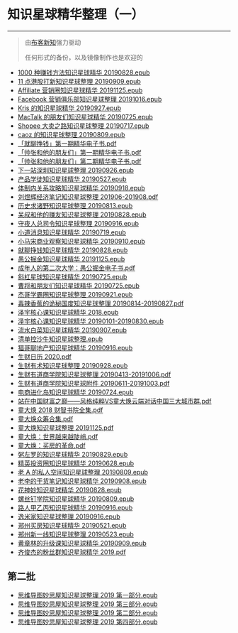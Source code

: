 <!---
title: 知识星球精华整理（一）
date: 2019-10-1 00:00:00
categories:
  - 通识
tags:
  - 知识星球
--->

# 知识星球精华整理（一）


---

> 由[布客新知](https://github.com/ixinzhi)强力驱动
> 
> 任何形式的备份，以及镜像制作也是欢迎的

<!--more-->

+   [1000 种赚钱方法知识星球精华 20190828.epub](https://github.com/ixinzhi/zsxq/blob/master/1000%20%E7%A7%8D%E8%B5%9A%E9%92%B1%E6%96%B9%E6%B3%95%E7%9F%A5%E8%AF%86%E6%98%9F%E7%90%83%E7%B2%BE%E5%8D%8E%2020190828.epub)
+   [11 点港股打新知识星球整理 20190909.epub](https://github.com/ixinzhi/zsxq/blob/master/11%20%E7%82%B9%E6%B8%AF%E8%82%A1%E6%89%93%E6%96%B0%E7%9F%A5%E8%AF%86%E6%98%9F%E7%90%83%E6%95%B4%E7%90%86%2020190909.epub)
+   [Affiliate 营销圈知识星球精华 20191125.epub](https://github.com/ixinzhi/zsxq/blob/master/Affiliate%20%E8%90%A5%E9%94%80%E5%9C%88%E7%9F%A5%E8%AF%86%E6%98%9F%E7%90%83%E7%B2%BE%E5%8D%8E%2020191125.epub)
+   [Facebook 营销俱乐部知识星球整理 20191016.epub](https://github.com/ixinzhi/zsxq/blob/master/Facebook%20%E8%90%A5%E9%94%80%E4%BF%B1%E4%B9%90%E9%83%A8%E7%9F%A5%E8%AF%86%E6%98%9F%E7%90%83%E6%95%B4%E7%90%86%2020191016.epub)
+   [Kris 的知识星球精华 20190927.epub](https://github.com/ixinzhi/zsxq/blob/master/Kris%20%E7%9A%84%E7%9F%A5%E8%AF%86%E6%98%9F%E7%90%83%E7%B2%BE%E5%8D%8E%2020190927.epub)
+   [MacTalk 的朋友们知识星球精华 20190725.epub](https://github.com/ixinzhi/zsxq/blob/master/MacTalk%20%E7%9A%84%E6%9C%8B%E5%8F%8B%E4%BB%AC%E7%9F%A5%E8%AF%86%E6%98%9F%E7%90%83%E7%B2%BE%E5%8D%8E%2020190725.epub)
+   [Shopee 大卖之路知识星球整理 20190717.epub](https://github.com/ixinzhi/zsxq/blob/master/Shopee%20%E5%A4%A7%E5%8D%96%E4%B9%8B%E8%B7%AF%E7%9F%A5%E8%AF%86%E6%98%9F%E7%90%83%E6%95%B4%E7%90%86%2020190717.epub)
+   [caoz 的知识星球整理 20190809.epub](https://github.com/ixinzhi/zsxq/blob/master/caoz%20%E7%9A%84%E7%9F%A5%E8%AF%86%E6%98%9F%E7%90%83%E6%95%B4%E7%90%86%2020190809.epub)
+   [「就聊挣钱」第一期精华电子书.pdf](https://github.com/ixinzhi/zsxq/blob/master/%E3%80%8C%E5%B0%B1%E8%81%8A%E6%8C%A3%E9%92%B1%E3%80%8D%E7%AC%AC%E4%B8%80%E6%9C%9F%E7%B2%BE%E5%8D%8E%E7%94%B5%E5%AD%90%E4%B9%A6.pdf)
+   [「帅张和他的朋友们」第一期精华电子书.pdf](https://github.com/ixinzhi/zsxq/blob/master/%E3%80%8C%E5%B8%85%E5%BC%A0%E5%92%8C%E4%BB%96%E7%9A%84%E6%9C%8B%E5%8F%8B%E4%BB%AC%E3%80%8D%E7%AC%AC%E4%B8%80%E6%9C%9F%E7%B2%BE%E5%8D%8E%E7%94%B5%E5%AD%90%E4%B9%A6.pdf)
+   [「帅张和他的朋友们」第二期精华电子书.pdf](https://github.com/ixinzhi/zsxq/blob/master/%E3%80%8C%E5%B8%85%E5%BC%A0%E5%92%8C%E4%BB%96%E7%9A%84%E6%9C%8B%E5%8F%8B%E4%BB%AC%E3%80%8D%E7%AC%AC%E4%BA%8C%E6%9C%9F%E7%B2%BE%E5%8D%8E%E7%94%B5%E5%AD%90%E4%B9%A6.pdf)
+   [下一站深圳知识星球整理 20190926.epub](https://github.com/ixinzhi/zsxq/blob/master/%E4%B8%8B%E4%B8%80%E7%AB%99%E6%B7%B1%E5%9C%B3%E7%9F%A5%E8%AF%86%E6%98%9F%E7%90%83%E6%95%B4%E7%90%86%2020190926.epub)
+   [产品学徒知识星球精华 20190527.epub](https://github.com/ixinzhi/zsxq/blob/master/%E4%BA%A7%E5%93%81%E5%AD%A6%E5%BE%92%E7%9F%A5%E8%AF%86%E6%98%9F%E7%90%83%E7%B2%BE%E5%8D%8E%2020190527.epub)
+   [体制内关系攻略知识星球精华 20190918.epub](https://github.com/ixinzhi/zsxq/blob/master/%E4%BD%93%E5%88%B6%E5%86%85%E5%85%B3%E7%B3%BB%E6%94%BB%E7%95%A5%E7%9F%A5%E8%AF%86%E6%98%9F%E7%90%83%E7%B2%BE%E5%8D%8E%2020190918.epub)
+   [刘煜辉经济笔记知识星球整理 201906-201908.pdf](https://github.com/ixinzhi/zsxq/blob/master/%E5%88%98%E7%85%9C%E8%BE%89%E7%BB%8F%E6%B5%8E%E7%AC%94%E8%AE%B0%E7%9F%A5%E8%AF%86%E6%98%9F%E7%90%83%E6%95%B4%E7%90%86%20201906-201908.pdf)
+   [历史求诸野知识星球整理 20190813.epub](https://github.com/ixinzhi/zsxq/blob/master/%E5%8E%86%E5%8F%B2%E6%B1%82%E8%AF%B8%E9%87%8E%E7%9F%A5%E8%AF%86%E6%98%9F%E7%90%83%E6%95%B4%E7%90%86%2020190813.epub)
+   [呆叔和他的赚友知识星球整理 20190828.epub](https://github.com/ixinzhi/zsxq/blob/master/%E5%91%86%E5%8F%94%E5%92%8C%E4%BB%96%E7%9A%84%E8%B5%9A%E5%8F%8B%E7%9F%A5%E8%AF%86%E6%98%9F%E7%90%83%E6%95%B4%E7%90%86%2020190828.epub)
+   [守夜人总司令知识星球整理 20190916.epub](https://github.com/ixinzhi/zsxq/blob/master/%E5%AE%88%E5%A4%9C%E4%BA%BA%E6%80%BB%E5%8F%B8%E4%BB%A4%E7%9F%A5%E8%AF%86%E6%98%9F%E7%90%83%E6%95%B4%E7%90%86%2020190916.epub)
+   [小道消息知识星球精华 20190719.epub](https://github.com/ixinzhi/zsxq/blob/master/%E5%B0%8F%E9%81%93%E6%B6%88%E6%81%AF%E7%9F%A5%E8%AF%86%E6%98%9F%E7%90%83%E7%B2%BE%E5%8D%8E%2020190719.epub)
+   [小马宋商业观察知识星球精华 20190910.epub](https://github.com/ixinzhi/zsxq/blob/master/%E5%B0%8F%E9%A9%AC%E5%AE%8B%E5%95%86%E4%B8%9A%E8%A7%82%E5%AF%9F%E7%9F%A5%E8%AF%86%E6%98%9F%E7%90%83%E7%B2%BE%E5%8D%8E%2020190910.epub)
+   [就聊挣钱知识星球精华 20190828.epub](https://github.com/ixinzhi/zsxq/blob/master/%E5%B0%B1%E8%81%8A%E6%8C%A3%E9%92%B1%E7%9F%A5%E8%AF%86%E6%98%9F%E7%90%83%E7%B2%BE%E5%8D%8E%2020190828.epub)
+   [愚公掘金知识星球精华 20191125.epub](https://github.com/ixinzhi/zsxq/blob/master/%E6%84%9A%E5%85%AC%E6%8E%98%E9%87%91%E7%9F%A5%E8%AF%86%E6%98%9F%E7%90%83%E7%B2%BE%E5%8D%8E%2020191125.epub)
+   [成年人的第二次大学：愚公掘金电子书.pdf](https://github.com/ixinzhi/zsxq/blob/master/%E6%88%90%E5%B9%B4%E4%BA%BA%E7%9A%84%E7%AC%AC%E4%BA%8C%E6%AC%A1%E5%A4%A7%E5%AD%A6%EF%BC%9A%E6%84%9A%E5%85%AC%E6%8E%98%E9%87%91%E7%94%B5%E5%AD%90%E4%B9%A6.pdf)
+   [斜杠星球知识星球精华 20190725.epub](https://github.com/ixinzhi/zsxq/blob/master/%E6%96%9C%E6%9D%A0%E6%98%9F%E7%90%83%E7%9F%A5%E8%AF%86%E6%98%9F%E7%90%83%E7%B2%BE%E5%8D%8E%2020190725.epub)
+   [曹将和朋友们知识星球精华 20190725.epub](https://github.com/ixinzhi/zsxq/blob/master/%E6%9B%B9%E5%B0%86%E5%92%8C%E6%9C%8B%E5%8F%8B%E4%BB%AC%E7%9F%A5%E8%AF%86%E6%98%9F%E7%90%83%E7%B2%BE%E5%8D%8E%2020190725.epub)
+   [杰哥学霸圈知识星球整理 20190921.epub](https://github.com/ixinzhi/zsxq/blob/master/%E6%9D%B0%E5%93%A5%E5%AD%A6%E9%9C%B8%E5%9C%88%E7%9F%A5%E8%AF%86%E6%98%9F%E7%90%83%E6%95%B4%E7%90%86%2020190921.epub)
+   [毒辣⾹蕉的诡秘国度知识星球整理 20190814-20190827.pdf](https://github.com/ixinzhi/zsxq/blob/master/%E6%AF%92%E8%BE%A3%E2%BE%B9%E8%95%89%E7%9A%84%E8%AF%A1%E7%A7%98%E5%9B%BD%E5%BA%A6%E7%9F%A5%E8%AF%86%E6%98%9F%E7%90%83%E6%95%B4%E7%90%86%2020190814-20190827.pdf)
+   [泽宇核心课知识星球精华 2018.epub](https://github.com/ixinzhi/zsxq/blob/master/%E6%B3%BD%E5%AE%87%E6%A0%B8%E5%BF%83%E8%AF%BE%E7%9F%A5%E8%AF%86%E6%98%9F%E7%90%83%E7%B2%BE%E5%8D%8E%202018.epub)
+   [泽宇核心课知识星球精华 20190101-20190830.epub](https://github.com/ixinzhi/zsxq/blob/master/%E6%B3%BD%E5%AE%87%E6%A0%B8%E5%BF%83%E8%AF%BE%E7%9F%A5%E8%AF%86%E6%98%9F%E7%90%83%E7%B2%BE%E5%8D%8E%2020190101-20190830.epub)
+   [流水白菜知识星球精华 20190907.epub](https://github.com/ixinzhi/zsxq/blob/master/%E6%B5%81%E6%B0%B4%E7%99%BD%E8%8F%9C%E7%9F%A5%E8%AF%86%E6%98%9F%E7%90%83%E7%B2%BE%E5%8D%8E%2020190907.epub)
+   [清单控沙牛知识星球整理.epub](https://github.com/ixinzhi/zsxq/blob/master/%E6%B8%85%E5%8D%95%E6%8E%A7%E6%B2%99%E7%89%9B%E7%9F%A5%E8%AF%86%E6%98%9F%E7%90%83%E6%95%B4%E7%90%86.epub)
+   [猫哥聊地产知识星球精华 20190916.epub](https://github.com/ixinzhi/zsxq/blob/master/%E7%8C%AB%E5%93%A5%E8%81%8A%E5%9C%B0%E4%BA%A7%E7%9F%A5%E8%AF%86%E6%98%9F%E7%90%83%E7%B2%BE%E5%8D%8E%2020190916.epub)
+   [生财日历 2020.pdf](https://github.com/ixinzhi/zsxq/blob/master/%E7%94%9F%E8%B4%A2%E6%97%A5%E5%8E%86%202020.pdf)
+   [生财有术知识星球整理 20190928.epub](https://github.com/ixinzhi/zsxq/blob/master/%E7%94%9F%E8%B4%A2%E6%9C%89%E6%9C%AF%E7%9F%A5%E8%AF%86%E6%98%9F%E7%90%83%E6%95%B4%E7%90%86%2020190928.epub)
+   [生财有道商学院知识星球整理 20190413-20191006.pdf](https://github.com/ixinzhi/zsxq/blob/master/%E7%94%9F%E8%B4%A2%E6%9C%89%E9%81%93%E5%95%86%E5%AD%A6%E9%99%A2%E7%9F%A5%E8%AF%86%E6%98%9F%E7%90%83%E6%95%B4%E7%90%86%2020190413-20191006.pdf)
+   [生财有道商学院知识星球附件 20190611-20191003.pdf](https://github.com/ixinzhi/zsxq/blob/master/%E7%94%9F%E8%B4%A2%E6%9C%89%E9%81%93%E5%95%86%E5%AD%A6%E9%99%A2%E7%9F%A5%E8%AF%86%E6%98%9F%E7%90%83%E9%99%84%E4%BB%B6%2020190611-20191003.pdf)
+   [电商进化岛知识星球精华 20190724.epub](https://github.com/ixinzhi/zsxq/blob/master/%E7%94%B5%E5%95%86%E8%BF%9B%E5%8C%96%E5%B2%9B%E7%9F%A5%E8%AF%86%E6%98%9F%E7%90%83%E7%B2%BE%E5%8D%8E%2020190724.epub)
+   [站在中国财富之巅——风格纯粹VS童大焕云端对话中国三大城市群.pdf](https://github.com/ixinzhi/zsxq/blob/master/%E7%AB%99%E5%9C%A8%E4%B8%AD%E5%9B%BD%E8%B4%A2%E5%AF%8C%E4%B9%8B%E5%B7%85%E2%80%94%E2%80%94%E9%A3%8E%E6%A0%BC%E7%BA%AF%E7%B2%B9VS%E7%AB%A5%E5%A4%A7%E7%84%95%E4%BA%91%E7%AB%AF%E5%AF%B9%E8%AF%9D%E4%B8%AD%E5%9B%BD%E4%B8%89%E5%A4%A7%E5%9F%8E%E5%B8%82%E7%BE%A4.pdf)
+   [童大焕 2018 财智书院全集.pdf](https://github.com/ixinzhi/zsxq/blob/master/%E7%AB%A5%E5%A4%A7%E7%84%95%202018%20%E8%B4%A2%E6%99%BA%E4%B9%A6%E9%99%A2%E5%85%A8%E9%9B%86.pdf)
+   [童大焕众筹合集.pdf](https://github.com/ixinzhi/zsxq/blob/master/%E7%AB%A5%E5%A4%A7%E7%84%95%E4%BC%97%E7%AD%B9%E5%90%88%E9%9B%86.pdf)
+   [童大焕知识星球整理 20191125.pdf](https://github.com/ixinzhi/zsxq/blob/master/%E7%AB%A5%E5%A4%A7%E7%84%95%E7%9F%A5%E8%AF%86%E6%98%9F%E7%90%83%E6%95%B4%E7%90%86%2020191125.pdf)
+   [童大焕：世界越来越陡峭.pdf](https://github.com/ixinzhi/zsxq/blob/master/%E7%AB%A5%E5%A4%A7%E7%84%95%EF%BC%9A%E4%B8%96%E7%95%8C%E8%B6%8A%E6%9D%A5%E8%B6%8A%E9%99%A1%E5%B3%AD.pdf)
+   [童大焕：买房的革命.pdf](https://github.com/ixinzhi/zsxq/blob/master/%E7%AB%A5%E5%A4%A7%E7%84%95%EF%BC%9A%E4%B9%B0%E6%88%BF%E7%9A%84%E9%9D%A9%E5%91%BD.pdf)
+   [粥左罗的知识星球精华 20190829.epub](https://github.com/ixinzhi/zsxq/blob/master/%E7%B2%A5%E5%B7%A6%E7%BD%97%E7%9A%84%E7%9F%A5%E8%AF%86%E6%98%9F%E7%90%83%E7%B2%BE%E5%8D%8E%2020190829.epub)
+   [精英投资圈知识星球精华 20190628.epub](https://github.com/ixinzhi/zsxq/blob/master/%E7%B2%BE%E8%8B%B1%E6%8A%95%E8%B5%84%E5%9C%88%E7%9F%A5%E8%AF%86%E6%98%9F%E7%90%83%E7%B2%BE%E5%8D%8E%2020190628.epub)
+   [老 A 的私人空间知识星球整理 20190809.epub](https://github.com/ixinzhi/zsxq/blob/master/%E8%80%81%20A%20%E7%9A%84%E7%A7%81%E4%BA%BA%E7%A9%BA%E9%97%B4%E7%9F%A5%E8%AF%86%E6%98%9F%E7%90%83%E6%95%B4%E7%90%86%2020190809.epub)
+   [老李的干货笔记知识星球精华 20190908.epub](https://github.com/ixinzhi/zsxq/blob/master/%E8%80%81%E6%9D%8E%E7%9A%84%E5%B9%B2%E8%B4%A7%E7%AC%94%E8%AE%B0%E7%9F%A5%E8%AF%86%E6%98%9F%E7%90%83%E7%B2%BE%E5%8D%8E%2020190908.epub)
+   [花神妙知识星球精华 20190828.epub](https://github.com/ixinzhi/zsxq/blob/master/%E8%8A%B1%E7%A5%9E%E5%A6%99%E7%9F%A5%E8%AF%86%E6%98%9F%E7%90%83%E7%B2%BE%E5%8D%8E%2020190828.epub)
+   [螺丝钉学院知识星球精华 20190809.epub](https://github.com/ixinzhi/zsxq/blob/master/%E8%9E%BA%E4%B8%9D%E9%92%89%E5%AD%A6%E9%99%A2%E7%9F%A5%E8%AF%86%E6%98%9F%E7%90%83%E7%B2%BE%E5%8D%8E%2020190809.epub)
+   [路人甲乙丙知识星球精华 20190916.epub](https://github.com/ixinzhi/zsxq/blob/master/%E8%B7%AF%E4%BA%BA%E7%94%B2%E4%B9%99%E4%B8%99%E7%9F%A5%E8%AF%86%E6%98%9F%E7%90%83%E7%B2%BE%E5%8D%8E%2020190916.epub)
+   [逸米家知识星球整理 20190916.epub](https://github.com/ixinzhi/zsxq/blob/master/%E9%80%B8%E7%B1%B3%E5%AE%B6%E7%9F%A5%E8%AF%86%E6%98%9F%E7%90%83%E6%95%B4%E7%90%86%2020190916.epub)
+   [郑州买房知识星球精华 20190521.epub](https://github.com/ixinzhi/zsxq/blob/master/%E9%83%91%E5%B7%9E%E4%B9%B0%E6%88%BF%E7%9F%A5%E8%AF%86%E6%98%9F%E7%90%83%E7%B2%BE%E5%8D%8E%2020190521.epub)
+   [郑州新一线知识星球整理 20190523.epub](https://github.com/ixinzhi/zsxq/blob/master/%E9%83%91%E5%B7%9E%E6%96%B0%E4%B8%80%E7%BA%BF%E7%9F%A5%E8%AF%86%E6%98%9F%E7%90%83%E6%95%B4%E7%90%86%2020190523.epub)
+   [黄章林的升级课知识星球精华 20190909.epub](https://github.com/ixinzhi/zsxq/blob/master/%E9%BB%84%E7%AB%A0%E6%9E%97%E7%9A%84%E5%8D%87%E7%BA%A7%E8%AF%BE%E7%9F%A5%E8%AF%86%E6%98%9F%E7%90%83%E7%B2%BE%E5%8D%8E%2020190909.epub)
+   [齐俊杰的粉丝群知识星球精华 2019.pdf](https://github.com/ixinzhi/zsxq/blob/master/%E9%BD%90%E4%BF%8A%E6%9D%B0%E7%9A%84%E7%B2%89%E4%B8%9D%E7%BE%A4%E7%9F%A5%E8%AF%86%E6%98%9F%E7%90%83%E7%B2%BE%E5%8D%8E%202019.pdf)

## 第二批

+   [思维导图妙思屋知识星球整理 2019 第一部分.epub](https://github.com/ixinzhi/zsxq2/blob/master/%E6%80%9D%E7%BB%B4%E5%AF%BC%E5%9B%BE%E5%A6%99%E6%80%9D%E5%B1%8B%E7%9F%A5%E8%AF%86%E6%98%9F%E7%90%83%E6%95%B4%E7%90%86%202019%20%E7%AC%AC%E4%B8%80%E9%83%A8%E5%88%86.epub)
+   [思维导图妙思屋知识星球整理 2019 第三部分.epub](https://github.com/ixinzhi/zsxq2/blob/master/%E6%80%9D%E7%BB%B4%E5%AF%BC%E5%9B%BE%E5%A6%99%E6%80%9D%E5%B1%8B%E7%9F%A5%E8%AF%86%E6%98%9F%E7%90%83%E6%95%B4%E7%90%86%202019%20%E7%AC%AC%E4%B8%89%E9%83%A8%E5%88%86.epub)
+   [思维导图妙思屋知识星球整理 2019 第二部分.epub](https://github.com/ixinzhi/zsxq2/blob/master/%E6%80%9D%E7%BB%B4%E5%AF%BC%E5%9B%BE%E5%A6%99%E6%80%9D%E5%B1%8B%E7%9F%A5%E8%AF%86%E6%98%9F%E7%90%83%E6%95%B4%E7%90%86%202019%20%E7%AC%AC%E4%BA%8C%E9%83%A8%E5%88%86.epub)
+   [思维导图妙思屋知识星球整理 2019 第四部分.epub](https://github.com/ixinzhi/zsxq2/blob/master/%E6%80%9D%E7%BB%B4%E5%AF%BC%E5%9B%BE%E5%A6%99%E6%80%9D%E5%B1%8B%E7%9F%A5%E8%AF%86%E6%98%9F%E7%90%83%E6%95%B4%E7%90%86%202019%20%E7%AC%AC%E5%9B%9B%E9%83%A8%E5%88%86.epub)

